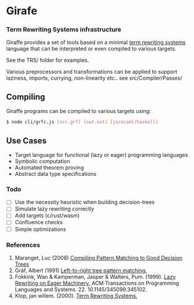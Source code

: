 # Girafe

 ### Term Rewriting Systems infrastructure

Giraffe provides a set of tools based on a minimal [term rewriting systems](https://en.wikipedia.org/wiki/Rewriting) language that can be interpreted or even compiled to various targets.

See the TRS/ folder for examples.

Various preprocessors and transformations can be applied to support laziness, imports, currying, non-linearity etc.. see src/Compiler/Passes/

## Compiling
Giraffe programs can be compiled to various targets using:
```bash
$ node cli/grfc.js [src.grf] [out.ext] [js/ocaml/haskell]
```
## Use Cases

- Target language for functional (lazy or eager) programming languages
- Symbolic computation
- Automated theorem proving
- Abstract data type specifications

### Todo

- [ ] Use the necessity heuristic when building decision-trees
- [ ] Simulate lazy rewriting correctly
- [ ] Add targets (c/rust/wasm)
- [ ] Confluence checks
- [ ] Simple optimizations

### References

1. Maranget, Luc (2008) [Compiling Pattern Matching to Good Decision Trees](http://moscova.inria.fr/~maranget/papers/ml05e-maranget.pdf)
2. Gräf, Albert (1991) [Left-to-right tree pattern matching.](https://github.com/agraef/pure-lang/wiki/rtapaper.pdf)
3. Fokkink, Wan & Kamperman, Jasper & Walters, Pum. (1999). [Lazy Rewriting on Eager Machinery.](https://www.researchgate.net/publication/277293248_Lazy_Rewriting_on_Eager_Machinery) ACM Transactions on Programming Languages and Systems. 22. 10.1145/345099.345102. 
4. Klop, jan willem. (2000). [Term Rewriting Systems.](https://www.researchgate.net/publication/2472655_Term_Rewriting_Systems) 